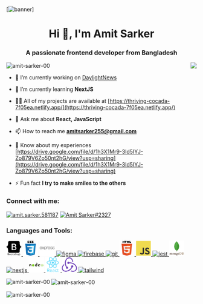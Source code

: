 [![banner](https://1.bp.blogspot.com/-7A4WynwLsMw/XbBpCXG8fHI/AAAAAAAAMt4/uOa1bpLskYgrwGbllhSu2SDj_Mig8SXJQCLcBGAsYHQ/s1600/2000_600px.gif)]
<h1 align="center">Hi 👋, I'm Amit Sarker</h1>
<h3 align="center">A passionate frontend developer from Bangladesh</h3>
<img align='right' src='https://i.ibb.co/NmG0nj1/IMG-20230211-123003.jpg' height='350px'>

<p align="left"> <img src="https://komarev.com/ghpvc/?username=amit-sarker-00&label=Profile%20views&color=0e75b6&style=flat" alt="amit-sarker-00" /> </p>

- 🔭 I’m currently working on [DaylightNews](https://daylight-news-withteam.web.app/)

- 🌱 I’m currently learning **NextJS**

- 👨‍💻 All of my projects are available at [https://thriving-cocada-7f05ea.netlify.app/](https://thriving-cocada-7f05ea.netlify.app/)

- 💬 Ask me about **React, JavaScript**

- 📫 How to reach me **amitsarker255@gmail.com**

- 📄 Know about my experiences [https://drive.google.com/file/d/1h3X1Mr9-3ld5IYJ-Zo879V6Zo50nt2hG/view?usp=sharing](https://drive.google.com/file/d/1h3X1Mr9-3ld5IYJ-Zo879V6Zo50nt2hG/view?usp=sharing)

- ⚡ Fun fact **I try to make smiles to the others**

<h3 align="left">Connect with me:</h3>
<p align="left">
<a href="https://fb.com/amit.sarker.581187" target="blank"><img align="center" src="https://raw.githubusercontent.com/rahuldkjain/github-profile-readme-generator/master/src/images/icons/Social/facebook.svg" alt="amit.sarker.581187" height="30" width="40" /></a>
<a href="https://discord.gg/Amit Sarker#2327" target="blank"><img align="center" src="https://raw.githubusercontent.com/rahuldkjain/github-profile-readme-generator/master/src/images/icons/Social/discord.svg" alt="Amit Sarker#2327" height="30" width="40" /></a>
</p>

<h3 align="left">Languages and Tools:</h3>
<p align="left"> <a href="https://getbootstrap.com" target="_blank" rel="noreferrer"> <img src="https://raw.githubusercontent.com/devicons/devicon/master/icons/bootstrap/bootstrap-plain-wordmark.svg" alt="bootstrap" width="40" height="40"/> </a> <a href="https://www.w3schools.com/css/" target="_blank" rel="noreferrer"> <img src="https://raw.githubusercontent.com/devicons/devicon/master/icons/css3/css3-original-wordmark.svg" alt="css3" width="40" height="40"/> </a> <a href="https://expressjs.com" target="_blank" rel="noreferrer"> <img src="https://raw.githubusercontent.com/devicons/devicon/master/icons/express/express-original-wordmark.svg" alt="express" width="40" height="40"/> </a> <a href="https://www.figma.com/" target="_blank" rel="noreferrer"> <img src="https://www.vectorlogo.zone/logos/figma/figma-icon.svg" alt="figma" width="40" height="40"/> </a> <a href="https://firebase.google.com/" target="_blank" rel="noreferrer"> <img src="https://www.vectorlogo.zone/logos/firebase/firebase-icon.svg" alt="firebase" width="40" height="40"/> </a> <a href="https://git-scm.com/" target="_blank" rel="noreferrer"> <img src="https://www.vectorlogo.zone/logos/git-scm/git-scm-icon.svg" alt="git" width="40" height="40"/> </a> <a href="https://www.w3.org/html/" target="_blank" rel="noreferrer"> <img src="https://raw.githubusercontent.com/devicons/devicon/master/icons/html5/html5-original-wordmark.svg" alt="html5" width="40" height="40"/> </a> <a href="https://developer.mozilla.org/en-US/docs/Web/JavaScript" target="_blank" rel="noreferrer"> <img src="https://raw.githubusercontent.com/devicons/devicon/master/icons/javascript/javascript-original.svg" alt="javascript" width="40" height="40"/> </a> <a href="https://jestjs.io" target="_blank" rel="noreferrer"> <img src="https://www.vectorlogo.zone/logos/jestjsio/jestjsio-icon.svg" alt="jest" width="40" height="40"/> </a> <a href="https://www.mongodb.com/" target="_blank" rel="noreferrer"> <img src="https://raw.githubusercontent.com/devicons/devicon/master/icons/mongodb/mongodb-original-wordmark.svg" alt="mongodb" width="40" height="40"/> </a> <a href="https://nextjs.org/" target="_blank" rel="noreferrer"> <img src="https://cdn.worldvectorlogo.com/logos/nextjs-2.svg" alt="nextjs" width="40" height="40"/> </a> <a href="https://nodejs.org" target="_blank" rel="noreferrer"> <img src="https://raw.githubusercontent.com/devicons/devicon/master/icons/nodejs/nodejs-original-wordmark.svg" alt="nodejs" width="40" height="40"/> </a> <a href="https://reactjs.org/" target="_blank" rel="noreferrer"> <img src="https://raw.githubusercontent.com/devicons/devicon/master/icons/react/react-original-wordmark.svg" alt="react" width="40" height="40"/> </a> <a href="https://redux.js.org" target="_blank" rel="noreferrer"> <img src="https://raw.githubusercontent.com/devicons/devicon/master/icons/redux/redux-original.svg" alt="redux" width="40" height="40"/> </a> <a href="https://tailwindcss.com/" target="_blank" rel="noreferrer"> <img src="https://www.vectorlogo.zone/logos/tailwindcss/tailwindcss-icon.svg" alt="tailwind" width="40" height="40"/> </a> </p>

<p><img align="left" src="https://github-readme-stats.vercel.app/api/top-langs?username=amit-sarker-00&show_icons=true&locale=en&layout=compact" alt="amit-sarker-00" /></p>

<p>&nbsp;<img align="center" src="https://github-readme-stats.vercel.app/api?username=amit-sarker-00&show_icons=true&locale=en" alt="amit-sarker-00" /></p>

<p><img align="center" src="https://github-readme-streak-stats.herokuapp.com/?user=amit-sarker-00&" alt="amit-sarker-00" /></p>
